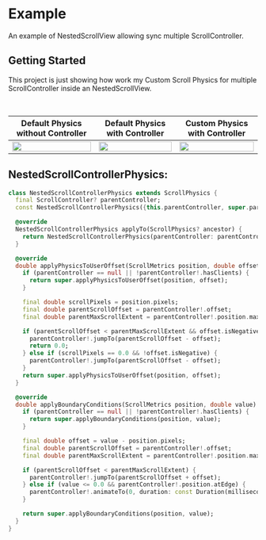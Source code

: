 # Example

An example of NestedScrollView allowing sync multiple ScrollController.

## Getting Started

This project is just showing how work my Custom Scroll Physics for multiple ScrollController inside an NestedScrollView.

<br>

| Default Physics without Controller | Default Physics with Controller | Custom Physics with Controller |
| --| --- | --- |
| <img src="https://user-images.githubusercontent.com/74125222/232683101-094b7adf-375d-40f0-bccf-971588092e30.gif" width="100%"> | <img src="https://user-images.githubusercontent.com/74125222/232683174-8f7a5017-4ca5-40ab-9dcc-d7bca973a0d5.gif" width="100%"> | <img src="https://user-images.githubusercontent.com/74125222/232683324-72927cab-84bd-4467-8054-3b07eb1418cf.gif" width="100%"> |


## NestedScrollControllerPhysics:
``` dart
class NestedScrollControllerPhysics extends ScrollPhysics {
  final ScrollController? parentController;
  const NestedScrollControllerPhysics({this.parentController, super.parent});

  @override
  NestedScrollControllerPhysics applyTo(ScrollPhysics? ancestor) {
    return NestedScrollControllerPhysics(parentController: parentController, parent: buildParent(ancestor));
  }

  @override
  double applyPhysicsToUserOffset(ScrollMetrics position, double offset) {
    if (parentController == null || !parentController!.hasClients) {
      return super.applyPhysicsToUserOffset(position, offset);
    }

    final double scrollPixels = position.pixels;
    final double parentScrollOffset = parentController!.offset;
    final double parentMaxScrollExtent = parentController!.position.maxScrollExtent;

    if (parentScrollOffset < parentMaxScrollExtent && offset.isNegative) {
      parentController!.jumpTo(parentScrollOffset - offset);
      return 0.0;
    } else if (scrollPixels == 0.0 && !offset.isNegative) {
      parentController!.jumpTo(parentScrollOffset - offset);
    }
    return super.applyPhysicsToUserOffset(position, offset);
  }

  @override
  double applyBoundaryConditions(ScrollMetrics position, double value) {
    if (parentController == null || !parentController!.hasClients) {
      return super.applyBoundaryConditions(position, value);
    }

    final double offset = value - position.pixels;
    final double parentScrollOffset = parentController!.offset;
    final double parentMaxScrollExtent = parentController!.position.maxScrollExtent;

    if (parentScrollOffset < parentMaxScrollExtent) {
      parentController!.jumpTo(parentScrollOffset + offset);
    } else if (value <= 0.0 && parentController!.position.atEdge) {
      parentController!.animateTo(0, duration: const Duration(milliseconds: 200), curve: Curves.decelerate);
    }

    return super.applyBoundaryConditions(position, value);
  }
}
```
